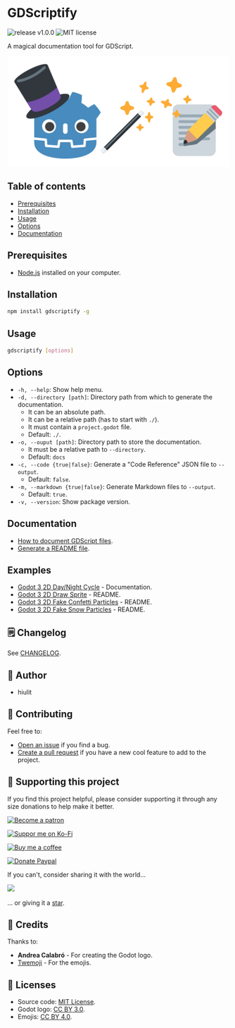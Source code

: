 # GDScriptify

![release v1.0.0](https://img.shields.io/badge/release-v1.0.0-478cbf?style=flat-square) ![MIT license](https://img.shields.io/badge/license-MIT-478cbf?style=flat-square)

A magical documentation tool for GDScript.

![GDScriptify banner](gdscriptify-banner.jpg)

## Table of contents

- [Prerequisites](#prerequisites)
- [Installation](#installation)
- [Usage](#usage)
- [Options](#options)
- [Documentation](#documentation)

## Prerequisites

- [Node.js](https://nodejs.org) installed on your computer.

## Installation

```bash
npm install gdscriptify -g
```

## Usage

```bash
gdscriptify [options]
```

## Options

- `-h, --help`: Show help menu.
- `-d, --directory [path]`: Directory path from which to generate the documentation.
  - It can be an absolute path.
  - It can be a relative path (has to start with `./`).
  - It must contain a `project.godot` file.
  - Default: `./`.
- `-o, --ouput [path]`: Directory path to store the documentation.
  - It must be a relative path to `--directory`.
  - Default: `docs`
- `-c, --code {true|false}`: Generate a "Code Reference" JSON file to `--output`.
  - Default: `false`.
- `-m, --markdown {true|false}`: Generate Markdown files to `--output`.
  - Default: `true`.
- `-v, --version`: Show package version.

## Documentation

- [How to document GDScript files](docs/how-to-document-gdscript-files.md).
- [Generate a README file](docs/generate-a-readme-file.md).

## Examples

- [Godot 3 2D Day/Night Cycle](https://github.com/hiulit/Godot-3-2D-Day-Night-Cycle/tree/master/docs) - Documentation.
- [Godot 3 2D Draw Sprite](https://github.com/hiulit/Godot-3-2D-Draw-Sprite) - README.
- [Godot 3 2D Fake Confetti Particles](https://github.com/hiulit/Godot-3-2D-Fake-Confetti-Particles) - README.
- [Godot 3 2D Fake Snow Particles](https://github.com/hiulit/Godot-3-2D-Fake-Snow-Particles) - README.

## 🗒️ Changelog

See [CHANGELOG](/CHANGELOG.md).

## 👤 Author

- hiulit

## 🤝 Contributing

Feel free to:

- [Open an issue](https://github.com/hiulit/GDScriptify/issues) if you find a bug.
- [Create a pull request](https://github.com/hiulit/GDScriptify/pulls) if you have a new cool feature to add to the project.

## 🙌 Supporting this project

If you find this project helpful, please consider supporting it through any size donations to help make it better.

[![Become a patron](https://img.shields.io/badge/Become_a_patron-ff424d?logo=Patreon&style=for-the-badge&logoColor=white)](https://www.patreon.com/hiulit)

[![Suppor me on Ko-Fi](https://img.shields.io/badge/Support_me_on_Ko--fi-F16061?logo=Ko-fi&style=for-the-badge&logoColor=white)](https://ko-fi.com/F2F7136ND)

[![Buy me a coffee](https://img.shields.io/badge/Buy_me_a_coffee-FFDD00?logo=buy-me-a-coffee&style=for-the-badge&logoColor=black)](https://www.buymeacoffee.com/hiulit)

[![Donate Paypal](https://img.shields.io/badge/PayPal-00457C?logo=PayPal&style=for-the-badge&label=Donate)](https://www.paypal.com/paypalme/hiulit)

If you can't, consider sharing it with the world...

[![](https://img.shields.io/badge/Share_on_Twitter-1DA1F2?style=for-the-badge&logo=twitter&logoColor=white)](https://twitter.com/intent/tweet?url=https%3A%2F%2Fgithub.com%2Fhiulit%2FGDScriptify&text=%22Godot+3+2D+Day%2FNight+Cycle%22%0D%0AA+2D+%E2%98%80%EF%B8%8F+Day+%2F+%F0%9F%8C%94+Night+cycle+using+CanvasModulate+and+a+moon+light+effect+using+Light2D+by+%40hiulit)

... or giving it a [star](https://github.com/hiulit/GDScriptify/stargazers).

## 👏 Credits

Thanks to:

- **Andrea Calabró** - For creating the Godot logo.
- [Twemoji](https://twemoji.twitter.com/) - For the emojis.

## 📝 Licenses

- Source code: [MIT License](/LICENSE).
- Godot logo: [CC BY 3.0](https://creativecommons.org/licenses/by/3.0/).
- Emojis: [CC BY 4.0](https://creativecommons.org/licenses/by/4.0/).
